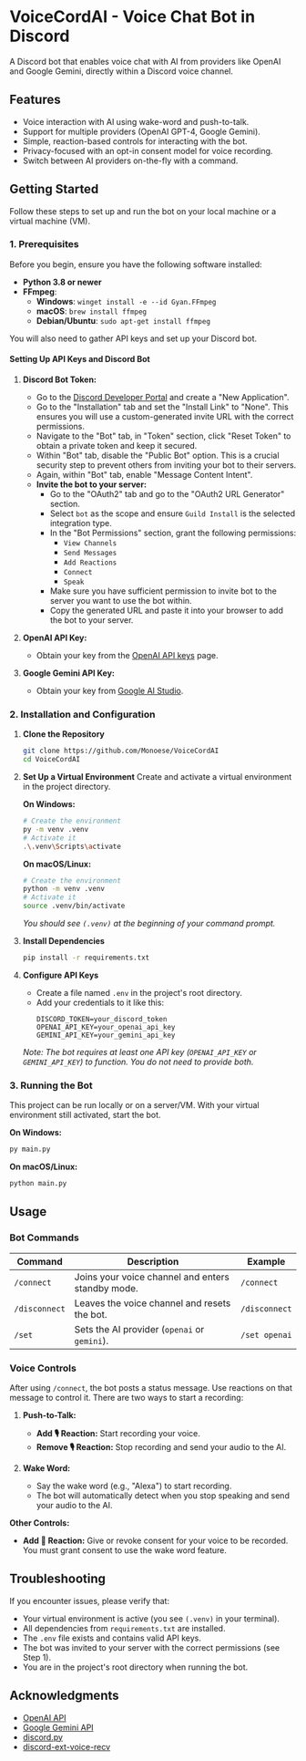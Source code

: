 # VoiceCordAI - Voice Chat Bot in Discord

A Discord bot that enables voice chat with AI from providers like OpenAI and Google Gemini, directly within a Discord voice channel.

## Features

- Voice interaction with AI using wake-word and push-to-talk.
- Support for multiple providers (OpenAI GPT-4, Google Gemini).
- Simple, reaction-based controls for interacting with the bot.
- Privacy-focused with an opt-in consent model for voice recording.
- Switch between AI providers on-the-fly with a command.

## Getting Started

Follow these steps to set up and run the bot on your local machine or a virtual machine (VM).

### 1. Prerequisites

Before you begin, ensure you have the following software installed:

- **Python 3.8 or newer**
- **FFmpeg**:
  - **Windows**: `winget install -e --id Gyan.FFmpeg`
  - **macOS**: `brew install ffmpeg`
  - **Debian/Ubuntu**: `sudo apt-get install ffmpeg`

You will also need to gather API keys and set up your Discord bot.

#### Setting Up API Keys and Discord Bot

1.  **Discord Bot Token:**
    - Go to the [Discord Developer Portal](https://discord.com/developers/applications) and create a "New Application".
    - Go to the "Installation" tab and set the "Install Link" to "None". This ensures you will use a custom-generated invite URL with the correct permissions.
    - Navigate to the "Bot" tab, in "Token" section, click "Reset Token" to obtain a private token and keep it secured.
    - Within "Bot" tab, disable the "Public Bot" option. This is a crucial security step to prevent others from inviting your bot to their servers.
    - Again, within "Bot" tab, enable "Message Content Intent".
    - **Invite the bot to your server:** 
      - Go to the "OAuth2" tab and go to the "OAuth2 URL Generator" section.
      - Select `bot` as the scope and ensure `Guild Install` is the selected integration type.
      - In the "Bot Permissions" section, grant the following permissions:
        - `View Channels`
        - `Send Messages`
        - `Add Reactions`
        - `Connect`
        - `Speak`
      - Make sure you have sufficient permission to invite bot to the server you want to use the bot within.
      - Copy the generated URL and paste it into your browser to add the bot to your server.

2.  **OpenAI API Key:**
    - Obtain your key from the [OpenAI API keys](https://platform.openai.com/api-keys) page.

3.  **Google Gemini API Key:**
    - Obtain your key from [Google AI Studio](https://aistudio.google.com/app/apikey).

### 2. Installation and Configuration

1.  **Clone the Repository**
    ```bash
    git clone https://github.com/Monoese/VoiceCordAI
    cd VoiceCordAI
    ```

2.  **Set Up a Virtual Environment**
    Create and activate a virtual environment in the project directory.

    **On Windows:**
    ```bash
    # Create the environment
    py -m venv .venv
    # Activate it
    .\.venv\Scripts\activate
    ```

    **On macOS/Linux:**
    ```bash
    # Create the environment
    python -m venv .venv
    # Activate it
    source .venv/bin/activate
    ```
    *You should see `(.venv)` at the beginning of your command prompt.*

3.  **Install Dependencies**
    ```bash
    pip install -r requirements.txt
    ```

4.  **Configure API Keys**
    - Create a file named `.env` in the project's root directory.
    - Add your credentials to it like this:
      ```
      DISCORD_TOKEN=your_discord_token
      OPENAI_API_KEY=your_openai_api_key
      GEMINI_API_KEY=your_gemini_api_key
      ```
    *Note: The bot requires at least one API key (`OPENAI_API_KEY` or `GEMINI_API_KEY`) to function. You do not need to provide both.*

### 3. Running the Bot

This project can be run locally or on a server/VM. With your virtual environment still activated, start the bot.

**On Windows:**
```bash
py main.py
```

**On macOS/Linux:**
```bash
python main.py
```

## Usage

### Bot Commands

| Command | Description | Example |
|---|---|---|
| `/connect` | Joins your voice channel and enters standby mode. | `/connect` |
| `/disconnect` | Leaves the voice channel and resets the bot. | `/disconnect` |
| `/set` | Sets the AI provider (`openai` or `gemini`). | `/set openai` |

### Voice Controls

After using `/connect`, the bot posts a status message. Use reactions on that message to control it. There are two ways to start a recording:

1.  **Push-to-Talk:**
    - **Add 🎙️ Reaction:** Start recording your voice.
    - **Remove 🎙️ Reaction:** Stop recording and send your audio to the AI.

2.  **Wake Word:**
    - Say the wake word (e.g., "Alexa") to start recording.
    - The bot will automatically detect when you stop speaking and send your audio to the AI.

**Other Controls:**
- **Add 🙏 Reaction:** Give or revoke consent for your voice to be recorded. You must grant consent to use the wake word feature.

## Troubleshooting

If you encounter issues, please verify that:
- Your virtual environment is active (you see `(.venv)` in your terminal).
- All dependencies from `requirements.txt` are installed.
- The `.env` file exists and contains valid API keys.
- The bot was invited to your server with the correct permissions (see Step 1).
- You are in the project's root directory when running the bot.

## Acknowledgments

- [OpenAI API](https://platform.openai.com/docs/guides/realtime)
- [Google Gemini API](https://ai.google.dev/gemini-api/docs/live)
- [discord.py](https://discordpy.readthedocs.io/)
- [discord-ext-voice-recv](https://github.com/imayhaveborkedit/discord-ext-voice-recv)